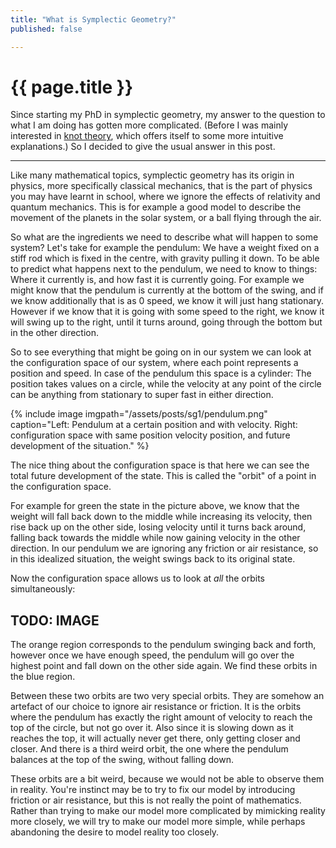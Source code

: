 ```yaml
---
title: "What is Symplectic Geometry?"
published: false

---
```


# {{ page.title }}

Since starting my PhD in symplectic geometry, my answer to the question to what I am doing has gotten more complicated. (Before I was mainly interested in [knot theory](https://en.wikipedia.org/wiki/Knot_theory), which offers itself to some more intuitive explanations.)
So I decided to give the usual answer in this post.

---

Like many mathematical topics, symplectic geometry has its origin in physics, more specifically classical mechanics, that is the part of physics you may have learnt in school, where we ignore the effects of relativity and quantum mechanics.
This is for example a good model to describe the movement of the planets in the solar system, or a ball flying through the air.

So what are the ingredients we need to describe what will happen to some system?
Let's take for example the pendulum: We have a weight fixed on a stiff rod which is fixed in the centre, with gravity pulling it down.
To be able to predict what happens next to the pendulum, we need to know to things: Where it currently is, and how fast it is currently going.
For example we might know that the pendulum is currently at the bottom of the swing, and if we know additionally that is as 0 speed, we know it will just hang stationary.
However if we know that it is going with some speed to the right, we know it will swing up to the right, until it turns around, going through the bottom but in the other direction.

So to see everything that might be going on in our system we can look at the configuration space of our system, where each point represents a position and speed. In case of the pendulum this space is a cylinder: The position takes values on a circle, while the velocity at any point of the circle can be anything from stationary to super fast in either direction.

{% include image
imgpath="/assets/posts/sg1/pendulum.png"
caption="Left: Pendulum at a certain position and with velocity. Right: configuration space with same position velocity position, and future development of the situation." %}

The nice thing about the configuration space is that here we can see the total future development of the state.
This is called the "orbit" of a point in the configuration space.

For example for green the state in the picture above, we know that the weight will fall back down to the middle while increasing its velocity, then rise back up on the other side, losing velocity until it turns back around, falling back towards the middle while now gaining velocity in the other direction.
In our pendulum we are ignoring any friction or air resistance, so in this idealized situation, the weight swings back to its original state.

Now the configuration space allows us to look at *all* the orbits simultaneously:

## TODO: IMAGE

The orange region corresponds to the pendulum swinging back and forth, however once we have enough speed, the pendulum will go over the highest point and fall down on the other side again.
We find these orbits in the blue region.

Between these two orbits are two very special orbits.
They are somehow an artefact of our choice to ignore air resistance or friction.
It is the orbits where the pendulum has exactly the right amount of velocity to reach the top of the circle, but not go over it.
Also since it is slowing down as it reaches the top, it will actually never get there, only getting closer and closer.
And there is a third weird orbit, the one where the pendulum balances at the top of the swing, without falling down.

These orbits are a bit weird, because we would not be able to observe them in reality.
You're instinct may be to try to fix our model by introducing friction or air resistance, but this is not really the point of mathematics.
Rather than trying to make our model more complicated by mimicking reality more closely, we will try to make our model more simple, while perhaps abandoning the desire to model reality too closely.


<!-- Origin: Classical Mechanics.

* Why would you want to treat position and momentum(velocity) independently?

* The harmonic oscillator\\
  →Area is being preserved!

* The coupled double harmonic oscillator\\
  →Sum of 2d areas is preserved.

Reducing to the essential:
What are the minimal things we need to describe a system?

* Some way to describe the space of position & momentum.

* Transform a Energy function into some vector field

How to find ω?

1. X_H depends (linearly) on dH/∇H (only local changes in energy determine the flow/ Newtons laws are linear differential equations)

2. dH → X_H ∈ Hom(T*M,TM) -> inverse Hom(TM,T*M) ≅ T*M⊗T*M
   want to solve ω_x(X_H(x),v) = dH_x(v) ∀ v ∈ TM -> ω non degenerate.
   -> ω_x ∈ Hom(T_xM,T_x*M) is iso.

3. dH(X_H) = 0 => ω_x(X_H(x),X_H(x)) = 0
   as ω_x is iso, this means ω is alternating -> diff form

4. φ_H^t*ω = ω (physical laws is independent of time) -> dω = 0
--> 
<!-- vim: spelllang=en_gb
-->
